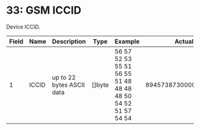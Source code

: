 # 33: GSM ICCID

Device ICCID.

| Field | Name       | Description                      | Type   | Example | Actual |
| ----- | ---------- | -------------------------------- | ------ | ------- | - |
| 1     | ICCID | up to 22 bytes ASCII data | []byte  | 56 57 52 53 55 51 56 55 51 48 48 48 48 50 54 52 51 57 54 54  | 89457387300002643966 |

